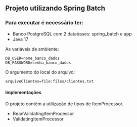 ## Projeto utilizando Spring Batch

### Para executar é necessário ter:
- Banco PostgreSQL com 2 databases: spring_batch e app
- Java 17

As variáveis de ambiente:
```shell
DB_USER=nome_banco_dados
DB_PASSWORD=senha_banco_dados
```
O argumento do local do arquivo:
```shell
arquivoClientes=file:files/clientes.txt
```
#### Implementações
O projeto contém a utilização de tipos de ItemProcessor.
- BeanValidatingItemProcessor
- ValidatingItemProcessor